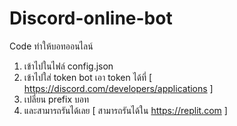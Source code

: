 # Discord-online-bot
Code ทำให้บอทออนไลน์ 
1. เข้าไปในไฟล์ config.json
2. เข้าไปใส่ token bot เอา token ได้ที่ [ https://discord.com/developers/applications ]
3. เปลี่ยน prefix บอท
4. และสามารถรันได้เลย
[ สามารถรันได้ใน https://replit.com ]
